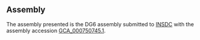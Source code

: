 

Assembly
--------

The assembly presented is the DG6 assembly submitted to
[INSDC](http://www.insdc.org) with the assembly accession
[GCA\_000750745.1](http://www.ebi.ac.uk/ena/data/view/GCA_000750745.1).
